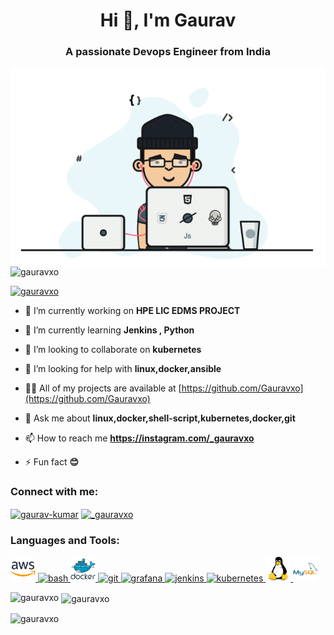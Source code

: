<h1 align="center">Hi 👋, I'm Gaurav</h1>
<h3 align="center">A passionate Devops Engineer from India</h3>
<img align="right" alt="coding"width="1000" src="https://github.com/Gauravxo/Gauravxo/blob/main/abc.gif">

<p align="left"> <img src="https://komarev.com/ghpvc/?username=gauravxo&label=Profile%20views&color=0e75b6&style=flat" alt="gauravxo" /> </p>

<p align="left"> <a href="https://github.com/ryo-ma/github-profile-trophy"><img src="https://github-profile-trophy.vercel.app/?username=gauravxo" alt="gauravxo" /></a> </p>

- 🔭 I’m currently working on **HPE LIC EDMS PROJECT**

- 🌱 I’m currently learning **Jenkins , Python**

- 👯 I’m looking to collaborate on **kubernetes**

- 🤝 I’m looking for help with **linux,docker,ansible**

- 👨‍💻 All of my projects are available at [https://github.com/Gauravxo](https://github.com/Gauravxo)

- 💬 Ask me about **linux,docker,shell-script,kubernetes,docker,git**

- 📫 How to reach me **https://instagram.com/_gauravxo**

- ⚡ Fun fact **😊**

<h3 align="left">Connect with me:</h3>
<p align="left">
<a href="https://linkedin.com/in/gaurav-kumar" target="blank"><img align="center" src="https://raw.githubusercontent.com/rahuldkjain/github-profile-readme-generator/master/src/images/icons/Social/linked-in-alt.svg" alt="gaurav-kumar" height="30" width="40" /></a>
<a href="https://instagram.com/_gauravxo" target="blank"><img align="center" src="https://raw.githubusercontent.com/rahuldkjain/github-profile-readme-generator/master/src/images/icons/Social/instagram.svg" alt="_gauravxo" height="30" width="40" /></a>
</p>

<h3 align="left">Languages and Tools:</h3>
<p align="left"> <a href="https://aws.amazon.com" target="_blank" rel="noreferrer"> <img src="https://raw.githubusercontent.com/devicons/devicon/master/icons/amazonwebservices/amazonwebservices-original-wordmark.svg" alt="aws" width="40" height="40"/> </a> <a href="https://www.gnu.org/software/bash/" target="_blank" rel="noreferrer"> <img src="https://www.vectorlogo.zone/logos/gnu_bash/gnu_bash-icon.svg" alt="bash" width="40" height="40"/> </a> <a href="https://www.docker.com/" target="_blank" rel="noreferrer"> <img src="https://raw.githubusercontent.com/devicons/devicon/master/icons/docker/docker-original-wordmark.svg" alt="docker" width="40" height="40"/> </a> <a href="https://git-scm.com/" target="_blank" rel="noreferrer"> <img src="https://www.vectorlogo.zone/logos/git-scm/git-scm-icon.svg" alt="git" width="40" height="40"/> </a> <a href="https://grafana.com" target="_blank" rel="noreferrer"> <img src="https://www.vectorlogo.zone/logos/grafana/grafana-icon.svg" alt="grafana" width="40" height="40"/> </a> <a href="https://www.jenkins.io" target="_blank" rel="noreferrer"> <img src="https://www.vectorlogo.zone/logos/jenkins/jenkins-icon.svg" alt="jenkins" width="40" height="40"/> </a> <a href="https://kubernetes.io" target="_blank" rel="noreferrer"> <img src="https://www.vectorlogo.zone/logos/kubernetes/kubernetes-icon.svg" alt="kubernetes" width="40" height="40"/> </a> <a href="https://www.linux.org/" target="_blank" rel="noreferrer"> <img src="https://raw.githubusercontent.com/devicons/devicon/master/icons/linux/linux-original.svg" alt="linux" width="40" height="40"/> </a> <a href="https://www.mysql.com/" target="_blank" rel="noreferrer"> <img src="https://raw.githubusercontent.com/devicons/devicon/master/icons/mysql/mysql-original-wordmark.svg" alt="mysql" width="40" height="40"/> </a> </p>

<p><img align="left" src="https://github-readme-stats.vercel.app/api/top-langs?username=gauravxo&show_icons=true&locale=en&layout=compact" alt="gauravxo" /></p>

<p>&nbsp;<img align="center" src="https://github-readme-stats.vercel.app/api?username=gauravxo&show_icons=true&locale=en" alt="gauravxo" /></p>

<p><img align="center" src="https://github-readme-streak-stats.herokuapp.com/?user=gauravxo&" alt="gauravxo" /></p>
